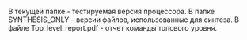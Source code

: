В текущей папке - тестируемая версия процессора.
В папке SYNTHESIS_ONLY - версии файлов, использованные для синтеза.
В файле Top_level_report.pdf - отчет команды топового уровня.
